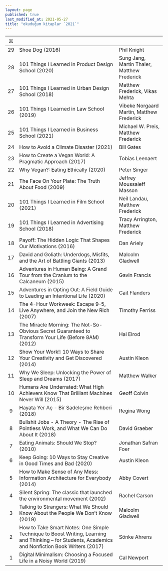 ```yaml
---
layout: page
published: true
last_modified_at: 2021-05-27
title: "okuduğum kitaplar `2021`"
---
```


| ⁜ | |  |
|:---:|:---- |:---- |
|29| Shoe Dog (2016) | Phil Knight |
|28| 101 Things I Learned in Product Design School (2020) | Sung Jang, Martin Thaler, Matthew Frederick |
|27| 101 Things I Learned in Urban Design School (2018) | Matthew Frederick, Vikas Mehta |
|26| 101 Things I Learned in Law School (2019) | Vibeke Norgaard Martin, Matthew Frederick |
|25| 101 Things I Learned in Business School (2021) | Michael W. Preis, Matthew Frederick |
|24| How to Avoid a Climate Disaster (2021) | Bill Gates |
|23| How to Create a Vegan World: A Pragmatic Approach (2017) | Tobias Leenaert |
|22| Why Vegan?: Eating Ethically (2020) | Peter Singer |
|21| The Face On Your Plate: The Truth About Food (2009) | Jeffrey Moussaieff Masson |
|20| 101 Things I Learned in Film School (2021) | Neil Landau, Matthew Frederick |
|19| 101 Things I Learned in Advertising School (2018) | Tracy Arrington, Matthew Frederick |
|18| Payoff: The Hidden Logic That Shapes Our Motivations (2016) | Dan Ariely |
|17| David and Goliath: Underdogs, Misfits, and the Art of Battling Giants (2013) | Malcolm Gladwell |
|16| Adventures in Human Being: A Grand Tour from the Cranium to the Calcaneum (2015) | Gavin Francis |
|15| Adventures in Opting Out: A Field Guide to Leading an Intentional Life (2020) | Cait Flanders |
|14| The 4-Hour Workweek: Escape 9–5, Live Anywhere, and Join the New Rich (2007) | Timothy Ferriss |
|13| The Miracle Morning: The Not-So-Obvious Secret Guaranteed to Transform Your Life (Before 8AM) (2012) | Hal Elrod |
|12| Show Your Work!: 10 Ways to Share Your Creativity and Get Discovered (2014) | Austin Kleon |
|11| Why We Sleep: Unlocking the Power of Sleep and Dreams (2017) | Matthew Walker |
|10| Humans Are Underrated: What High Achievers Know That Brilliant Machines Never Will (2015) | Geoff Colvin |
|9| Hayata Yer Aç - Bir Sadeleşme Rehberi (2018) | Regina Wong |
|8| Bullshit Jobs - A Theory - The Rise of Pointless Work, and What We Can Do About It (2018) | David Graeber |
|7| Eating Animals: Should We Stop? (2010) | Jonathan Safran Foer |
|6| Keep Going: 10 Ways to Stay Creative in Good Times and Bad (2020) | Austin Kleon |
|5| How to Make Sense of Any Mess: Information Architecture for Everybody (2014) | Abby Covert |
|4| Silent Spring: The classic that launched the environmental movement (2002) | Rachel Carson |
|3| Talking to Strangers: What We Should Know About the People We Don’t Know (2019) | Malcolm Gladwell |
|2| How to Take Smart Notes: One Simple Technique to Boost Writing, Learning and Thinking – for Students, Academics and Nonfiction Book Writers (2017) | Sönke Ahrens |
|1| Digital Minimalism: Choosing a Focused Life in a Noisy World (2019) | Cal Newport | 

<br />
